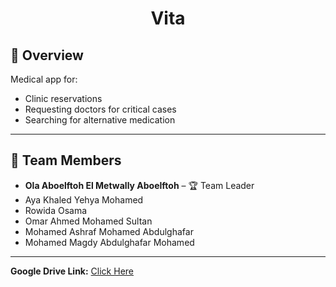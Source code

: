 <h1 align="center">Vita</h1>

## 📌 Overview
Medical app for:
- Clinic reservations  
- Requesting doctors for critical cases  
- Searching for alternative medication  

---

## 👥 Team Members

- **Ola Aboelftoh El Metwally Aboelftoh** – 🏆 Team Leader  
- Aya Khaled Yehya Mohamed
- Rowida Osama
- Omar Ahmed Mohamed Sultan
- Mohamed Ashraf Mohamed Abdulghafar  
- Mohamed Magdy Abdulghafar Mohamed 
---

**Google Drive Link:** [Click Here](https://drive.google.com/drive/folders/1hFy7oPUiiA3y_wIZfzLY7vmb0ygWCSS1?usp=sharing)
